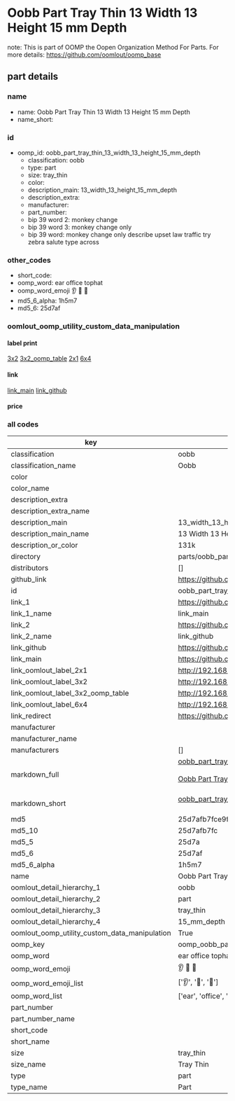 # Oobb Part Tray Thin 13 Width 13 Height 15 mm Depth  

note: This is part of OOMP the Oopen Organization Method For Parts. For more details: https://github.com/oomlout/oomp_base

##  part details
  







### name
* name: Oobb Part Tray Thin 13 Width 13 Height 15 mm Depth
* name_short: 
### id
* oomp_id: oobb_part_tray_thin_13_width_13_height_15_mm_depth
  * classification: oobb
  * type: part
  * size: tray_thin
  * color: 
  * description_main: 13_width_13_height_15_mm_depth
  * description_extra: 
  * manufacturer: 
  * part_number: 
  * bip 39 word 2: monkey change
  * bip 39 word 3: monkey change only
  * bip 39 word: monkey change only describe upset law traffic try zebra salute type across

### other_codes
* short_code: 
* oomp_word: ear office tophat
* oomp_word_emoji :ear: :office: :tophat:
* md5_6_alpha: 1h5m7
* md5_6: 25d7af






### oomlout_oomp_utility_custom_data_manipulation
#### label print
[3x2](http://192.168.1.245:1112/?label=oomp%201h5m7)
[3x2_oomp_table](http://192.168.1.108:1112/?label=oomp%201h5m7)
[2x1](http://192.168.1.242:1112/?label=oomp%201h5m7)
[6x4](http://192.168.1.55:1112/?label=oomp%201h5m7)    

#### link

[link_main](https://github.com/oomlout/oomlout_oomp_version_1_messy/tree/main/parts/oobb_part_tray_thin_13_width_13_height_15_mm_depth) [link_github](https://github.com/oomlout/oomlout_oomp_version_1_messy/tree/main/parts/oobb_part_tray_thin_13_width_13_height_15_mm_depth)                             

#### price







### all codes 
| key | value |  
| --- | --- |  
| classification | oobb |  
| classification_name | Oobb |  
| color |  |  
| color_name |  |  
| description_extra |  |  
| description_extra_name |  |  
| description_main | 13_width_13_height_15_mm_depth |  
| description_main_name | 13 Width 13 Height 15 mm Depth |  
| description_or_color | 131k |  
| directory | parts/oobb_part_tray_thin_13_width_13_height_15_mm_depth |  
| distributors | [] |  
| github_link | https://github.com/oomlout/oomlout_oomp_part_src/tree/main/parts/oobb_part_tray_thin_13_width_13_height_15_mm_depth |  
| id | oobb_part_tray_thin_13_width_13_height_15_mm_depth |  
| link_1 | https://github.com/oomlout/oomlout_oomp_version_1_messy/tree/main/parts/oobb_part_tray_thin_13_width_13_height_15_mm_depth |  
| link_1_name | link_main |  
| link_2 | https://github.com/oomlout/oomlout_oomp_version_1_messy/tree/main/parts/oobb_part_tray_thin_13_width_13_height_15_mm_depth |  
| link_2_name | link_github |  
| link_github | https://github.com/oomlout/oomlout_oomp_version_1_messy/tree/main/parts/oobb_part_tray_thin_13_width_13_height_15_mm_depth |  
| link_main | https://github.com/oomlout/oomlout_oomp_version_1_messy/tree/main/parts/oobb_part_tray_thin_13_width_13_height_15_mm_depth |  
| link_oomlout_label_2x1 | http://192.168.1.242:1112/?label=oomp%201h5m7 |  
| link_oomlout_label_3x2 | http://192.168.1.245:1112/?label=oomp%201h5m7 |  
| link_oomlout_label_3x2_oomp_table | http://192.168.1.108:1112/?label=oomp%201h5m7 |  
| link_oomlout_label_6x4 | http://192.168.1.55:1112/?label=oomp%201h5m7 |  
| link_redirect | https://github.com/oomlout/oomlout_oomp_version_1_messy/tree/main/parts/oobb_part_tray_thin_13_width_13_height_15_mm_depth |  
| manufacturer |  |  
| manufacturer_name |  |  
| manufacturers | [] |  
| markdown_full | [oobb_part_tray_thin_13_width_13_height_15_mm_depth](none)<br>[](none)<br>[Oobb Part Tray Thin 13 Width 13 Height 15 Mm Depth](none)<br><br> |  
| markdown_short | [oobb_part_tray_thin_13_width_13_height_15_mm_depth](none)<br><br> |  
| md5 | 25d7afb7fce9fcd9f7f793b936098c79 |  
| md5_10 | 25d7afb7fc |  
| md5_5 | 25d7a |  
| md5_6 | 25d7af |  
| md5_6_alpha | 1h5m7 |  
| name | Oobb Part Tray Thin 13 Width 13 Height 15 mm Depth |  
| oomlout_detail_hierarchy_1 | oobb |  
| oomlout_detail_hierarchy_2 | part |  
| oomlout_detail_hierarchy_3 | tray_thin |  
| oomlout_detail_hierarchy_4 | 15_mm_depth |  
| oomlout_oomp_utility_custom_data_manipulation | True |  
| oomp_key | oomp_oobb_part_tray_thin_13_width_13_height_15_mm_depth |  
| oomp_word | ear office tophat |  
| oomp_word_emoji | :ear: :office: :tophat: |  
| oomp_word_emoji_list | [':ear:', ':office:', ':tophat:'] |  
| oomp_word_list | ['ear', 'office', 'tophat'] |  
| part_number |  |  
| part_number_name |  |  
| short_code |  |  
| short_name |  |  
| size | tray_thin |  
| size_name | Tray Thin |  
| type | part |  
| type_name | Part |  
